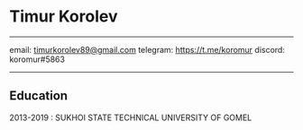 Timur Korolev
============

-------------------     ----------------------------
email: timurkorolev89@gmail.com
telegram: https://t.me/koromur
discord: koromur#5863
-------------------     ----------------------------

Education
---------

2013-2019 
:   SUKHOI STATE TECHNICAL UNIVERSITY OF GOMEL
